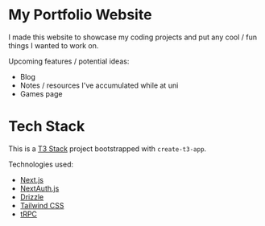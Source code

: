 # My Portfolio Website

I made this website to showcase my coding projects and put any cool / fun things I wanted to work on.

Upcoming features / potential ideas:

- Blog
- Notes / resources I've accumulated while at uni
- Games page

# Tech Stack

This is a [T3 Stack](https://create.t3.gg/) project bootstrapped with `create-t3-app`.

Technologies used:

- [Next.js](https://nextjs.org)
- [NextAuth.js](https://next-auth.js.org)
- [Drizzle](https://orm.drizzle.team/)
- [Tailwind CSS](https://tailwindcss.com)
- [tRPC](https://trpc.io)
